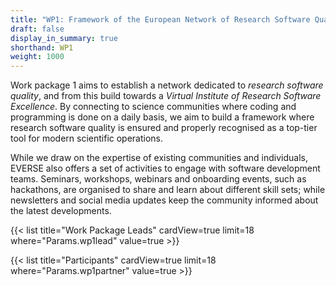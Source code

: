 ```yaml
---
title: "WP1: Framework of the European Network of Research Software Quality"
draft: false
display_in_summary: true
shorthand: WP1
weight: 1000
---
```


Work package 1 aims to establish a network dedicated to *research software quality*, and from this build towards a *Virtual Institute of Research Software Excellence*. By connecting to science communities where coding and programming is done on a daily basis, we aim to build a framework where research software quality is ensured and properly recognised as a top-tier tool for modern scientific operations.

While we draw on the expertise of existing communities and individuals, EVERSE also offers a set of activities to engage with software development teams. Seminars, workshops, webinars and onboarding events, such as hackathons, are organised to share and learn about different skill sets; while newsletters and social media updates keep the community informed about the latest developments.

{{< list title="Work Package Leads" cardView=true limit=18 where="Params.wp1lead" value=true  >}}

<!-- {{< list title="People" cardView=true limit=18 where="Params.wp1" value=true  >}} -->

{{< list title="Participants" cardView=true limit=18 where="Params.wp1partner" value=true  >}}
